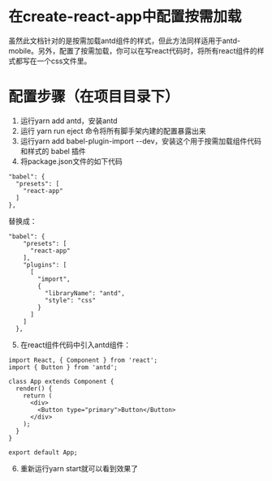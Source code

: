 # 在create-react-app中配置按需加载
虽然此文档针对的是按需加载antd组件的样式，但此方法同样适用于antd-mobile。另外，配置了按需加载，你可以在写react代码时，将所有react组件的样式都写在一个css文件里。
# 配置步骤（在项目目录下）
1. 运行yarn add antd，安装antd
2. 运行 yarn run eject 命令将所有脚手架内建的配置暴露出来
3. 运行yarn add babel-plugin-import --dev，安装这个用于按需加载组件代码和样式的 babel 插件
4. 将package.json文件的如下代码

```
"babel": {
  "presets": [
    "react-app"
  ]
},
```
替换成：

```
"babel": {
    "presets": [
      "react-app"
    ],
    "plugins": [
      [
        "import",
        {
          "libraryName": "antd",
          "style": "css"
        }
      ]
    ]
  },
```
5. 在react组件代码中引入antd组件：

```
import React, { Component } from 'react';
import { Button } from 'antd';

class App extends Component {
  render() {
    return (
      <div>
        <Button type="primary">Button</Button>
      </div>
    );
  }
}

export default App;
```
6. 重新运行yarn start就可以看到效果了